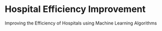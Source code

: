 # Hospital Efficiency Improvement
Improving the Efficiency of Hospitals using Machine Learning Algorithms
